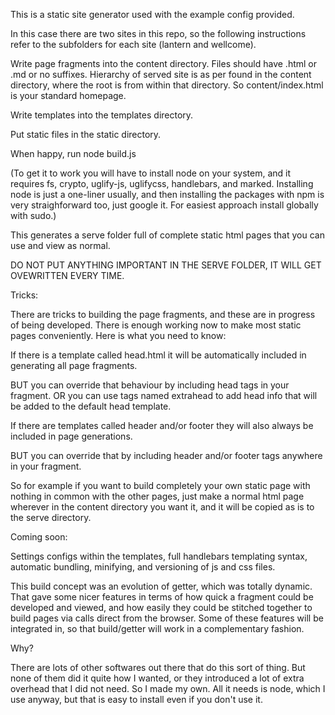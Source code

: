 This is a static site generator used with the example config provided.

In this case there are two sites in this repo, so the following instructions refer to the subfolders for each site (lantern and wellcome).

Write page fragments into the content directory. Files should have .html or .md or no suffixes. Hierarchy of served site is as per found 
in the content directory, where the root is from within that directory. So content/index.html is your standard homepage.

Write templates into the templates directory.

Put static files in the static directory.

When happy, run node build.js

(To get it to work you will have to install node on your system, and it requires fs, crypto, uglify-js, uglifycss, handlebars, and marked. 
Installing node is just a one-liner usually, and then installing the packages with npm is very straighforward too, just google it. For 
easiest approach install globally with sudo.)

This generates a serve folder full of complete static html pages that you can use and view as normal.

DO NOT PUT ANYTHING IMPORTANT IN THE SERVE FOLDER, IT WILL GET OVEWRITTEN EVERY TIME.

Tricks:

There are tricks to building the page fragments, and these are in progress of being developed. 
There is enough working now to make most static pages conveniently. Here is what you need to know:

If there is a template called head.html it will be automatically included in generating all page fragments.

BUT you can override that behaviour by including head tags in your fragment. OR you can use tags named extrahead 
to add head info that will be added to the default head template.

If there are templates called header and/or footer they will also always be included in page generations.

BUT you can override that by including header and/or footer tags anywhere in your fragment.

So for example if you want to build completely your own static page with nothing in common with the other pages, 
just make a normal html page wherever in the content directory you want it, and it will be copied as is to the 
serve directory.

Coming soon:

Settings configs within the templates, full handlebars templating syntax, automatic bundling, minifying, and versioning of js and css files.

This build concept was an evolution of getter, which was totally dynamic. That gave some nicer features in terms of how quick a fragment could 
be developed and viewed, and how easily they could be stitched together to build pages via calls direct from the browser. Some of these features 
will be integrated in, so that build/getter will work in a complementary fashion.

Why?

There are lots of other softwares out there that do this sort of thing. But none of them did it quite how I wanted, or they introduced a lot of 
extra overhead that I did not need. So I made my own. All it needs is node, which I use anyway, but that is easy to install even if you don't use it.



